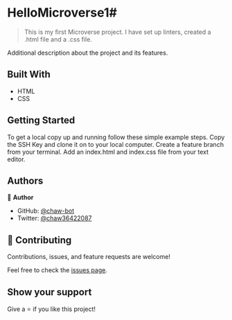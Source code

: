 # HelloMicroverse1# 

> This is my first Microverse project. 
I have set up linters, created a .html file and a .css file.

Additional description about the project and its features.

## Built With

- HTML
- CSS

## Getting Started

To get a local copy up and running follow these simple example steps.
Copy the SSH Key and clone it on to your local computer.
Create a feature branch from your terminal.
Add an index.html and index.css file from your text editor.

## Authors

👤 **Author**

- GitHub: [@chaw-bot](https://github.com/chaw-bot)
- Twitter: [@chaw36422087](https://twitter.com/chaw36422087)


## 🤝 Contributing

Contributions, issues, and feature requests are welcome!

Feel free to check the [issues page](../../issues/).

## Show your support

Give a ⭐️ if you like this project!
